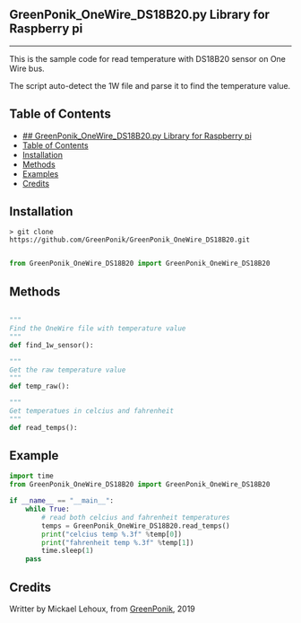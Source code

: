 ## GreenPonik_OneWire_DS18B20.py Library for Raspberry pi
---------------------------------------------------------
This is the sample code for read temperature with DS18B20 sensor on One Wire bus.

The script auto-detect the 1W file and parse it to find the temperature value.


## Table of Contents

- [## GreenPonik_OneWire_DS18B20.py Library for Raspberry pi](#GreenPonikOneWireDS18B20py-library-for-raspberry-pi)
- [Table of Contents](#table-of-contents)
- [Installation](#installation)
- [Methods](#methods)
- [Examples](#examples)
- [Credits](#credits)
<snippet>
<content>

## Installation
```shell
> git clone https://github.com/GreenPonik/GreenPonik_OneWire_DS18B20.git
```
```Python

from GreenPonik_OneWire_DS18B20 import GreenPonik_OneWire_DS18B20

```

## Methods

```python

"""
Find the OneWire file with temperature value
"""
def find_1w_sensor():

"""
Get the raw temperature value
"""
def temp_raw():

"""
Get temperatues in celcius and fahrenheit
"""
def read_temps():

```

## Example


```Python
import time
from GreenPonik_OneWire_DS18B20 import GreenPonik_OneWire_DS18B20

if __name__ == "__main__":
    while True:
        # read both celcius and fahrenheit temperatures
        temps = GreenPonik_OneWire_DS18B20.read_temps()
        print("celcius temp %.3f" %temp[0])
        print("fahrenheit temp %.3f" %temp[1])
        time.sleep(1)
    pass

```

## Credits
Writter by Mickael Lehoux, from [GreenPonik](https://www.greenponik.com), 2019